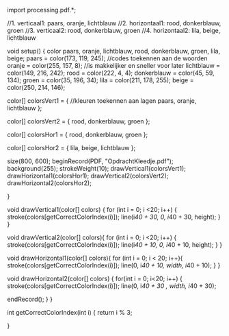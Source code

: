 import processing.pdf.*;

  //1. verticaal1: paars, oranje, lichtblauw 
  //2. horizontaal1: rood, donkerblauw, groen
  //3. verticaal2: rood, donkerblauw, groen 
  //4. horizontaal2: lila, beige, lichtblauw

void setup() {
 color paars, oranje, lichtblauw, rood, donkerblauw, groen, lila, beige;
   paars = color(173, 119, 245);      //codes toekennen aan de woorden
   oranje = color(255, 157, 8);       //is makkelijker en sneller voor later
   lichtblauw = color(149, 216, 242);
   rood = color(222, 4, 4);
   donkerblauw = color(45, 59, 134);
   groen = color(35, 196, 34);
   lila = color(211, 178, 255);
   beige = color(250, 214, 146);
   
   color[] colorsVert1 = {          //kleuren toekennen aan lagen
     paars, oranje, lichtblauw
   };
   
   color[] colorsVert2 = {
     rood, donkerblauw, groen
   };
   
   color[] colorsHor1 = {
     rood, donkerblauw, groen
   };
   
   color[] colorsHor2 = {
     lila, beige, lichtblauw
   };
        

 size(800, 600);
 beginRecord(PDF, "OpdrachtKleedje.pdf");
 background(255);
 strokeWeight(10);
 drawVertical1(colorsVert1);
 drawHorizontal1(colorsHor1);
 drawVertical2(colorsVert2);
 drawHorizontal2(colorsHor2);
 
}

void drawVertical1(color[] colors) {
 for (int i = 0; i <20; i++) { 
  stroke(colors[getCorrectColorIndex(i)]);
   line(i*40 + 30, 0, i*40 + 30, height); 
  }
 }
 
 void drawVertical2(color[] colors){
 for (int i = 0; i <20; i++) {
  stroke(colors[getCorrectColorIndex(i)]);
    line(i*40 + 10, 0, i*40 + 10, height);
 }
}

 void drawHorizontal1(color[] colors){
   for (int i = 0; i < 20; i++){
     stroke(colors[getCorrectColorIndex(i)]);
     line(0, i*40 + 10, width, i*40 + 10);
 }
 }
 
 void drawHorizontal2(color[] colors) {
   for(int i = 0; i<20; i++) {
     stroke(colors[getCorrectColorIndex(i)]);
     line(0, i*40 + 30 , width, i*40 + 30);
  
endRecord();
 }
 }
 
 int getCorrectColorIndex(int i) {
   return i % 3;  


 }
    

